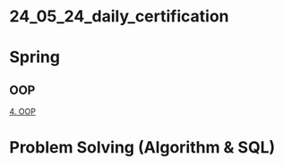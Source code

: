 # 24_05_24_daily_certification

# Spring

## OOP

[4. OOP](https://www.notion.so/4-OOP-ae638626c74c49829fc795a82f52ddbc?pvs=21)

# Problem Solving (Algorithm & SQL)